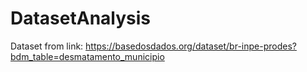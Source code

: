 # DatasetAnalysis
Dataset from link: https://basedosdados.org/dataset/br-inpe-prodes?bdm_table=desmatamento_municipio
